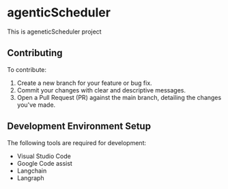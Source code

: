 # agenticScheduler

This is ageneticScheduler project


## Contributing

To contribute:
1. Create a new branch for your feature or bug fix.
2. Commit your changes with clear and descriptive messages.
3. Open a Pull Request (PR) against the main branch, detailing the changes you've made.

## Development Environment Setup

The following tools are required for development:
*   Visual Studio Code
*   Google Code assist
*   Langchain
*   Langraph